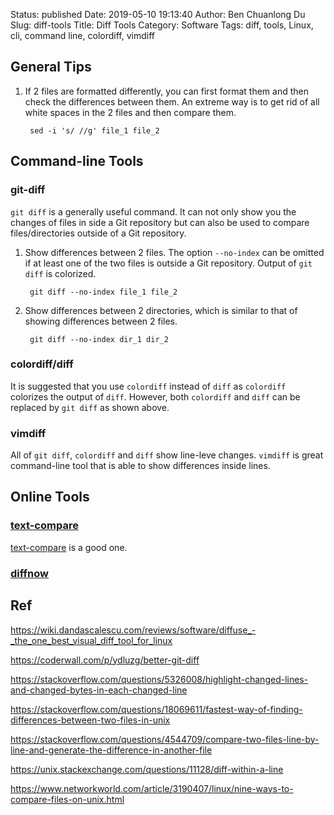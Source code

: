 Status: published
Date: 2019-05-10 19:13:40
Author: Ben Chuanlong Du
Slug: diff-tools
Title: Diff Tools
Category: Software
Tags: diff, tools, Linux, cli, command line, colordiff, vimdiff


## General Tips

1. If 2 files are formatted differently,
  you can first format them and then check the differences between them.
  An extreme way is to get rid of all white spaces in the 2 files and then compare them.

        sed -i 's/ //g' file_1 file_2

## Command-line Tools

### git-diff

`git diff` is a generally useful command. 
It can not only show you the changes of files in side a Git repository
but can also be used to compare files/directories outside of a Git repository.

1. Show differences between 2 files.
    The option `--no-index` can be omitted if at least one of the two files is outside a Git repository.
    Output of `git diff` is colorized.

        git diff --no-index file_1 file_2

2. Show differences between 2 directories,
    which is similar to that of showing differences between 2 files.

        git diff --no-index dir_1 dir_2

### colordiff/diff

It is suggested that you use `colordiff` instead of `diff`
as `colordiff` colorizes the output of `diff`.
However, 
both `colordiff` and `diff` can be replaced by `git diff` as shown above.


### vimdiff

All of `git diff`, `colordiff` and `diff` show line-leve changes. 
`vimdiff` is great command-line tool that is able to show differences inside lines.

## Online Tools

### [text-compare](https://text-compare.com/)
[text-compare](https://text-compare.com/)
is a good one.


### [diffnow](https://www.diffnow.com/)


## Ref

https://wiki.dandascalescu.com/reviews/software/diffuse_-_the_one_best_visual_diff_tool_for_linux


https://coderwall.com/p/ydluzg/better-git-diff

https://stackoverflow.com/questions/5326008/highlight-changed-lines-and-changed-bytes-in-each-changed-line


https://stackoverflow.com/questions/18069611/fastest-way-of-finding-differences-between-two-files-in-unix

https://stackoverflow.com/questions/4544709/compare-two-files-line-by-line-and-generate-the-difference-in-another-file


https://unix.stackexchange.com/questions/11128/diff-within-a-line

https://www.networkworld.com/article/3190407/linux/nine-ways-to-compare-files-on-unix.html

